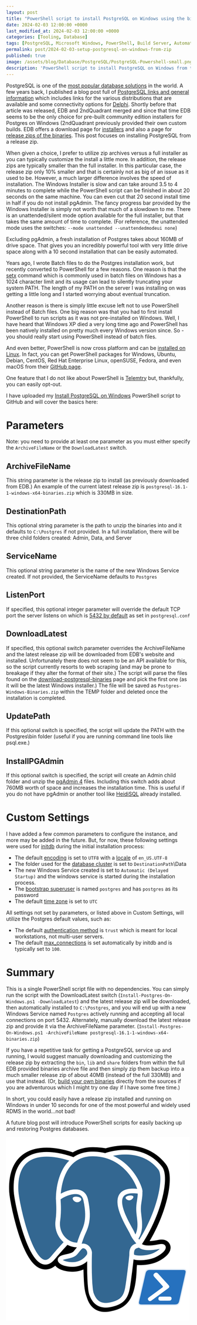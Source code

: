 ```yaml
---
layout: post
title: "PowerShell script to install PostgreSQL on Windows using the binary release zipfile"
date: 2024-02-03 12:00:00 +0000
last_modified_at: 2024-02-03 12:00:00 +0000
categories: [Tooling, Database]
tags: [PostgreSQL, Microsoft Windows, PowerShell, Build Server, Automation]
permalink: post/2024-02-03-setup-postgresql-on-windows-from-zip
published: true
image: /assets/blog/Database/PostgreSQL/PostgreSQL-Powershell-small.png
description: 'PowerShell script to install PostgreSQL on Windows from the latest binary release zipfile'
---
```

PostgreSQL is one of the [most popular database solutions](https://www.statista.com/statistics/809750/worldwide-popularity-ranking-database-management-systems/) in the world.  A few years back, I published a blog post full of [PostgreSQL links and general information](/post/postgresql-links-and-general-information) which includes links for the various distributions that are available and some connectivity options for [Delphi](https://www.embarcadero.com/products/delphi).  Shortly before that article was released, EDB and 2ndQuadrant merged and since that time EDB seems to be the only choice for pre-built community edition installers for Postgres on Windows (2ndQuadrant previously provided their own custom builds. EDB offers a download page for [installers](https://www.enterprisedb.com/downloads/postgres-postgresql-downloads) and also a page for [release zips of the binaries](https://www.enterprisedb.com/download-postgresql-binaries).  This post focuses on installing PostgreSQL from a release zip.

When given a choice, I prefer to utilize zip archives versus a full installer as you can typically customize the install a little more.  In addition, the release zips are typically smaller than the full installer.  In this particular case, the release zip only 10% smaller and that is certainly not as big of an issue as it used to be.  However, a much larger difference involves the speed of installation.  The Windows Installer is slow and can take around 3.5 to 4 minutes to complete while the PowerShell script can be finished in about 20 seconds on the same machine.  You can even cut that 20 second install time in half if you do not install pgAdmin.  The fancy progress bar provided by the Windows Installer is simply not worth that much of a slowdown to me.  There is an unattended/silent mode option available for the full installer, but that takes the same amount of time to complete.  (For reference, the unattended mode uses the switches: `--mode unattended --unattendedmodeui none`)

Excluding pgAdmin, a fresh installation of Postgres takes about 160MB of drive space. That gives you an incredibly powerful tool with very little drive space along with a 10 second installation that can be easily automated.

Years ago, I wrote Batch files to do the Postgres installation work, but recently converted to PowerShell for a few reasons.  One reason is that the [setx](https://learn.microsoft.com/en-us/windows-server/administration/windows-commands/setx) command which is commonly used in batch files on Windows has a 1024 character limit and its usage can lead to silently truncating your system PATH. The length of my PATH on the server I was installing on was getting a little long and I started worrying about eventual truncation.  

Another reason is there is simply little excuse left not to use PowerShell instead of Batch files.  One big reason was that you had to first install PowerShell to run scripts as it was not pre-installed on Windows.  Well, I have heard that Windows XP died a very long time ago and PowerShell has been natively installed on pretty much every Windows version since.  So - you should really start using PowerShell instead of batch files.  

And even better, PowerShell is now cross platform and can be [installed on Linux](https://learn.microsoft.com/en-us/powershell/scripting/install/installing-powershell-on-linux?view=powershell-7.2). In fact, you can get PowerShell packages for Windows, Ubuntu, Debian, CentOS, Red Hat Enterprise Linux, openSUSE, Fedora, and even macOS from their [GitHub page](https://github.com/PowerShell/PowerShell).

One feature that I do not like about PowerShell is [Telemtry](https://learn.microsoft.com/en-us/powershell/module/microsoft.powershell.core/about/about_telemetry?view=powershell-7.4) but, thankfully, you can easily opt-out.  

I have uploaded my [Install PostgreSQL on Windows](https://github.com/darianmiller/install-postgres-on-windows) PowerShell script to GitHub and will cover the basics here:


# Parameters

Note: you need to provide at least one parameter as you must either specify the `ArchiveFileName` or the `DownloadLatest` switch.

## ArchiveFileName
This string parameter is the release zip to install (as previously downloaded from EDB.)  An example of the current latest release zip is `postgresql-16.1-1-windows-x64-binaries.zip` which is 330MB in size.

## DestinationPath
This optional string parameter is the path to unzip the binaries into and it defaults to `C:\Postgres` if not provided. In a full installation, there will be three child folders created: Admin, Data, and Server

## ServiceName
This optional string parameter is the name of the new Windows Service created.  If not provided, the ServiceName defaults to `Postgres`


## ListenPort
If specified, this optional integer parameter will override the default TCP port the server listens on which is [5432 by default](https://www.postgresql.org/docs/current/runtime-config-connection.html) as set in `postgresql.conf`

## DownloadLatest
If specified, this optional switch parameter overrides the ArchiveFileName and the latest release zip will be downloaded from EDB's website and installed.  Unfortunately there does not seem to be an API available for this, so the script currently resorts to web scraping (and may be prone to breakage if they alter the format of their site.)  The script will parse the files found on the [download-postgresql-binaries](https://www.enterprisedb.com/download-postgresql-binaries) page and pick the first one (as it will be the latest Windows installer.)  The file will be saved as `Postgres-Windows-Binaries.zip` within the TEMP folder and deleted once the installation is completed.

## UpdatePath
If this optional switch is specified, the script will update the PATH with the Postgres\bin folder (useful if you are running command line tools like psql.exe.)

## InstallPGAdmin
If this optional switch is specified, the script will create an Admin child folder and unzip the [pgAdmin 4](https://www.pgadmin.org/download/pgadmin-4-windows/) files.  Including this switch adds about 760MB worth of space and increases the installation time.  This is useful if you do not have pgAdmin or another tool like [HeidiSQL](https://www.heidisql.com/) already installed.

# Custom Settings

I have added a few common parameters to configure the instance, and more may be added in the future.  But, for now, these following settings were used for [initdb](https://www.postgresql.org/docs/current/app-initdb.html) during the initial installation process:

- The default [encoding](https://www.postgresql.org/docs/current/multibyte.html#MULTIBYTE-CHARSET-SUPPORTED) is set to `UTF8` with a [locale](https://www.postgresql.org/docs/current/locale.html) of `en_US.UTF-8`
- The folder used for the [database cluster](https://www.postgresql.org/docs/current/glossary.html#GLOSSARY-DB-CLUSTER) is set to `DestinationPath`\Data
- The new Windows Service created is set to `Automatic (Delayed Startup)` and the windows service is started during the installation process.
- The [bootstrap superuser](https://www.postgresql.org/docs/current/glossary.html#GLOSSARY-BOOTSTRAP-SUPERUSER) is named `postgres` and has `postgres` as its password
- The default [time zone](https://www.postgresql.org/docs/current/datatype-datetime.html#DATATYPE-TIMEZONES) is set to `UTC`

All settings not set by parameters, or listed above in Custom Settings, will utilize the Postgres default values, such as:
- The default [authentication method](https://www.postgresql.org/docs/current/auth-methods.html) is `trust` which is meant for local workstations, not multi-user servers.
- The default [max_connections](https://www.postgresql.org/docs/current/runtime-config-connection.html#GUC-MAX-CONNECTIONS) is set automatically by initdb and is typically set to `100`.

# Summary
This is a single PowerShell script file with no dependencies.  You can simply run the script with the DownloadLatest switch (`Install-Postgres-On-Windows.ps1 -DownloadLatest`) and the latest release zip will be downloaded, then automatically installed to `C:\Postgres`, and you will end up with a new Windows Service named `Postgres` actively running and accepting all local connections on port 5432.  Alternately, manually download the latest release zip and provide it via the ArchiveFileName parameter. (`Install-Postgres-On-Windows.ps1 -ArchiveFileName postgresql-16.1-1-windows-x64-binaries.zip`)

If you have a repetitive task for getting a PostgreSQL service up and running, I would suggest manually downloading and customizing the release zip by extracting the `bin`, `lib` and `share` folders from within the full EDB provided binaries archive file and then simply zip them backup into a much smaller release zip of about 40MB (instead of the full 330MB) and use that instead.  (Or, [build your own binaries](https://www.postgresql.org/docs/current/install-windows.html) directly from the sources if you are adventurous which I might try one day if I have some free time.)

In short, you could easily have a release zip installed and running on Windows in under 10 seconds for one of the most powerful and widely used RDMS in the world...not bad!

A future blog post will introduce PowerShell scripts for easily backing up and restoring Postgres databases.

![PostgreSQL with PowerShell logo](/assets/blog/Database/PostgreSQL/PostgreSQL-Powershell.png)